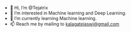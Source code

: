 - 👋 Hi, I’m @Tejatrix
- 📜 I’m interested in Machine learning and Deep Learning.
- 🌱 I’m currently learning Machine learning.
- 📫 Reach me by mailing to kalagatejaswi@gmail.com

<!---
Tejatrix/Tejatrix is a ✨ special ✨ repository because its `README.md` (this file) appears on your GitHub profile.
You can click the Preview link to take a look at your changes.
--->
